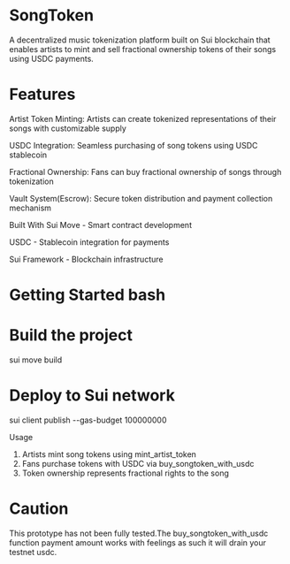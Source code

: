 # SongToken
A decentralized music tokenization platform built on Sui blockchain that enables artists to mint and sell fractional ownership tokens of their songs using USDC payments.



# Features

Artist Token Minting: Artists can create tokenized representations of their songs with customizable supply

USDC Integration: Seamless purchasing of song tokens using USDC stablecoin

Fractional Ownership: Fans can buy fractional ownership of songs through tokenization

Vault System(Escrow): Secure token distribution and payment collection mechanism

Built With
Sui Move - Smart contract development

USDC - Stablecoin integration for payments

Sui Framework - Blockchain infrastructure

# Getting Started bash
# Build the project
sui move build

# Deploy to Sui network
sui client publish --gas-budget 100000000

Usage
1. Artists mint song tokens using mint_artist_token
2. Fans purchase tokens with USDC via buy_songtoken_with_usdc
3. Token ownership represents fractional rights to the song

# Caution
This prototype has not been fully tested.The buy_songtoken_with_usdc function payment amount works with feelings as such it will drain your testnet usdc.